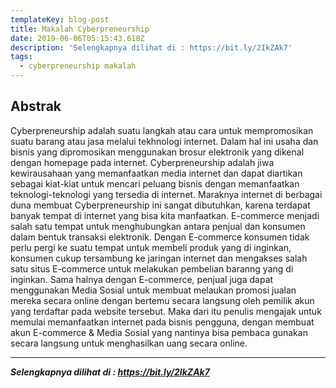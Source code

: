 ```yaml
---
templateKey: blog-post
title: Makalah Cyberpreneurship
date: 2019-06-06T05:15:43.618Z
description: 'Selengkapnya dilihat di : https://bit.ly/2IkZAk7'
tags:
  - cyberpreneurship makalah
---
```

## Abstrak

Cyberpreneurship adalah suatu langkah atau cara untuk mempromosikan suatu barang atau jasa melalui tekhnologi internet. Dalam hal ini usaha dan bisnis yang  dipromosikan menggunakan brosur elektronik yang dikenal dengan  homepage  pada internet.  Cyberpreneurship  adalah jiwa kewirausahaan yang memanfaatkan media internet dan dapat diartikan sebagai kiat-kiat untuk mencari peluang bisnis dengan memanfaatkan teknologi-teknologi yang tersedia di internet. Maraknya internet di berbagai duna membuat Cyberpreneurship ini sangat dibutuhkan, karena terdapat banyak tempat di internet yang bisa kita manfaatkan. E-commerce menjadi salah satu tempat untuk menghubungkan antara penjual dan konsumen dalam bentuk transaksi elektronik. Dengan E-commerce konsumen tidak perlu pergi ke suatu tempat untuk membeli produk yang di inginkan, konsumen cukup tersambung ke jaringan internet dan mengakses salah satu situs E-commerce untuk melakukan pembelian baranng yang di inginkan. Sama halnya dengan E-commerce, penjual juga dapat menggunakan Media Sosial untuk membuat melaukan promosi jualan mereka secara online dengan bertemu secara langsung oleh pemilik akun yang terdaftar pada website tersebut. Maka dari itu penulis mengajak untuk memulai memanfaatkan internet pada bisnis pengguna, dengan membuat akun E-commerce & Media Sosial yang nantinya bisa pembaca gunakan secara langsung untuk menghasilkan uang secara online.

- - -

_**Selengkapnya dilihat di : https://bit.ly/2IkZAk7**_
